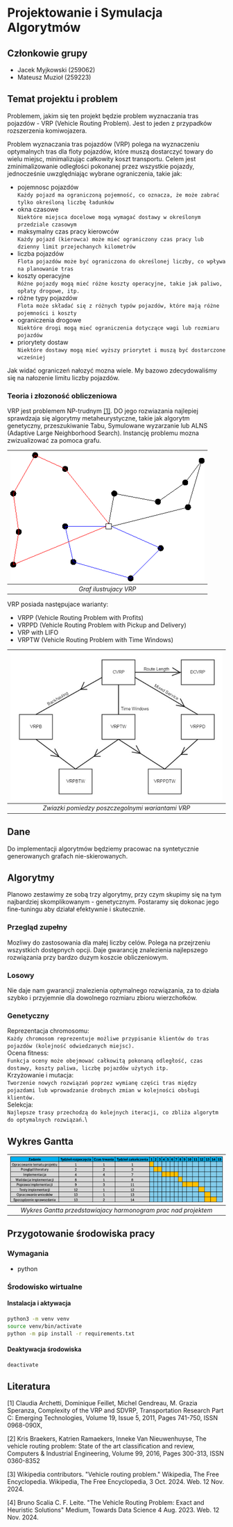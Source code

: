 # Projektowanie i Symulacja Algorytmów

## Członkowie grupy

- Jacek Myjkowski (259062)
- Mateusz Muzioł (259223)

## Temat projektu i problem

Problemem, jakim się ten projekt będzie problem wyznaczania tras pojazdów - VRP (Vehicle Routing Problem).
Jest to jeden z przypadków rozszerzenia komiwojazera.

Problem wyznaczania tras pojazdów (VRP) polega na wyznaczeniu optymalnych tras dla floty pojazdów, które muszą dostarczyć towary do wielu miejsc, minimalizując całkowity koszt transportu. Celem jest zminimalizowanie odległości pokonanej przez wszystkie pojazdy, jednocześnie uwzględniając wybrane ograniczenia, takie jak:

- pojemnosc pojazdów \
   `Każdy pojazd ma ograniczoną pojemność, co oznacza, że może zabrać tylko określoną liczbę ładunków`
- okna czasowe \
   `Niektóre miejsca docelowe mogą wymagać dostawy w określonym przedziale czasowym`
- maksymalny czas pracy kierowców \
   `Każdy pojazd (kierowca) może mieć ograniczony czas pracy lub dzienny limit przejechanych kilometrów`
- liczba pojazdów \
   `Flota pojazdów może być ograniczona do określonej liczby, co wpływa na planowanie tras`
- koszty operacyjne \
   `Różne pojazdy mogą mieć różne koszty operacyjne, takie jak paliwo, opłaty drogowe, itp.`
- różne typy pojazdów \
   `Flota może składać się z różnych typów pojazdów, które mają różne pojemności i koszty`
- ograniczenia drogowe \
   `Niektóre drogi mogą mieć ograniczenia dotyczące wagi lub rozmiaru pojazdów`
- priorytety dostaw \
   `Niektóre dostawy mogą mieć wyższy priorytet i muszą być dostarczone wcześniej`

Jak widać ograniczeń nałozyć mozna wiele. My bazowo zdecydowaliśmy się na nałozenie limitu liczby pojazdów.

### Teoria i złozoność obliczeniowa

VRP jest problemem NP-trudnym [[1]](#1). DO jego rozwiazania najlepiej sprawdzaja się algorytmy metaheurystyczne, takie jak algorytm genetyczny, przeszukiwanie Tabu, Symulowane wyzarzanie lub ALNS (Adaptive Large Neighborhood Search). Instancję problemu mozna zwizualizować za pomoca grafu.

| ![Graf ilustrujacy VRP](images/vrp-instance.png) |
| :----------------------------------------------: |
|              _Graf ilustrujacy VRP_              |

VRP posiada następujace warianty:

- VRPP (Vehicle Routing Problem with Profits)
- VRPPD (Vehicle Routing Problem with Pickup and Delivery)
- VRP with LIFO
- VRPTW (Vehicle Routing Problem with Time Windows)

|   ![Warianty VRP](images/vrp-variants-map.jpg)   |
| :----------------------------------------------: |
| _Zwiazki pomiedzy poszczegolnymi wariantami VRP_ |

## Dane

Do implementacji algorytmów będziemy pracowac na syntetycznie generowanych grafach nie-skierowanych.

## Algorytmy

Planowo zestawimy ze sobą trzy algorytmy, przy czym skupimy się na tym najbardziej skomplikowanym - genetycznym. Postaramy się dokonac jego fine-tuningu aby działał efektywnie i skutecznie.

### Przegląd zupełny

Mozliwy do zastosowania dla małej liczby celów. Polega na przejrzeniu wszystkich dostępnych opcji. Daje gwarancję znalezienia najlepszego rozwiązania przy bardzo duzym koszcie obliczeniowym.

### Losowy

Nie daje nam gwarancji znalezienia optymalnego rozwiązania, za to działa szybko i przyjemnie dla dowolnego rozmiaru zbioru wierzchołków.

### Genetyczny

Reprezentacja chromosomu: \
`Każdy chromosom reprezentuje możliwe przypisanie klientów do tras pojazdów (kolejność odwiedzanych miejsc).` \
Ocena fitness: \
`Funkcja oceny może obejmować całkowitą pokonaną odległość, czas dostawy, koszty paliwa, liczbę pojazdów użytych itp.`\
Krzyżowanie i mutacja: \
`Tworzenie nowych rozwiązań poprzez wymianę części tras między pojazdami lub wprowadzanie drobnych zmian w kolejności obsługi klientów.` \
Selekcja: \
`Najlepsze trasy przechodzą do kolejnych iteracji, co zbliża algorytm do optymalnych rozwiązań.`\

## Wykres Gantta

|             ![Wykres Gantta](images/PSA-Gantt.png)             |
| :------------------------------------------------------------: |
| _Wykres Gantta przedstawiajacy harmonogram prac nad projektem_ |

## Przygotowanie środowiska pracy

### Wymagania

- python

### Środowisko wirtualne

#### Instalacja i aktywacja

```bash
python3 -m venv venv
source venv/bin/activate
python -m pip install -r requirements.txt
```

#### Deaktywacja środowiska

```bash
deactivate
```

## Literatura

<a id="1">[1]</a>
Claudia Archetti, Dominique Feillet, Michel Gendreau, M. Grazia Speranza,
Complexity of the VRP and SDVRP,
Transportation Research Part C: Emerging Technologies,
Volume 19, Issue 5,
2011,
Pages 741-750,
ISSN 0968-090X,

<a id="2">[2]</a>
Kris Braekers, Katrien Ramaekers, Inneke Van Nieuwenhuyse,
The vehicle routing problem: State of the art classification and review,
Computers & Industrial Engineering,
Volume 99,
2016,
Pages 300-313,
ISSN 0360-8352

<a id="3">[3]</a>
Wikipedia contributors.
"Vehicle routing problem."
Wikipedia, The Free Encyclopedia. Wikipedia, The Free Encyclopedia,
3 Oct. 2024.
Web. 12 Nov. 2024.

<a id="4">[4]</a>
Bruno Scalia C. F. Leite.
"The Vehicle Routing Problem: Exact and Heuristic Solutions"
Medium, Towards Data Science
4 Aug. 2023.
Web. 12 Nov. 2024.

